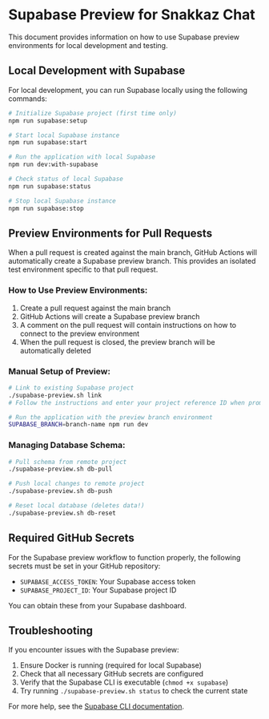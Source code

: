 # Supabase Preview for Snakkaz Chat

This document provides information on how to use Supabase preview environments for local development and testing.

## Local Development with Supabase

For local development, you can run Supabase locally using the following commands:

```bash
# Initialize Supabase project (first time only)
npm run supabase:setup

# Start local Supabase instance
npm run supabase:start

# Run the application with local Supabase
npm run dev:with-supabase

# Check status of local Supabase
npm run supabase:status

# Stop local Supabase instance
npm run supabase:stop
```

## Preview Environments for Pull Requests

When a pull request is created against the main branch, GitHub Actions will automatically create a Supabase preview branch. This provides an isolated test environment specific to that pull request.

### How to Use Preview Environments:

1. Create a pull request against the main branch
2. GitHub Actions will create a Supabase preview branch
3. A comment on the pull request will contain instructions on how to connect to the preview environment
4. When the pull request is closed, the preview branch will be automatically deleted

### Manual Setup of Preview:

```bash
# Link to existing Supabase project
./supabase-preview.sh link
# Follow the instructions and enter your project reference ID when prompted

# Run the application with the preview branch environment
SUPABASE_BRANCH=branch-name npm run dev
```

### Managing Database Schema:

```bash
# Pull schema from remote project
./supabase-preview.sh db-pull

# Push local changes to remote project
./supabase-preview.sh db-push

# Reset local database (deletes data!)
./supabase-preview.sh db-reset
```

## Required GitHub Secrets

For the Supabase preview workflow to function properly, the following secrets must be set in your GitHub repository:

- `SUPABASE_ACCESS_TOKEN`: Your Supabase access token
- `SUPABASE_PROJECT_ID`: Your Supabase project ID

You can obtain these from your Supabase dashboard.

## Troubleshooting

If you encounter issues with the Supabase preview:

1. Ensure Docker is running (required for local Supabase)
2. Check that all necessary GitHub secrets are configured
3. Verify that the Supabase CLI is executable (`chmod +x supabase`)
4. Try running `./supabase-preview.sh status` to check the current state

For more help, see the [Supabase CLI documentation](https://supabase.com/docs/reference/cli).
